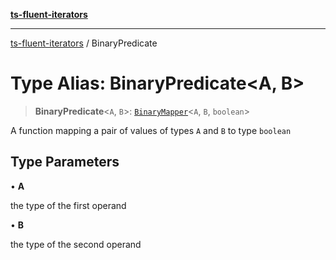 [**ts-fluent-iterators**](../README.md)

---

[ts-fluent-iterators](../README.md) / BinaryPredicate

# Type Alias: BinaryPredicate\<A, B\>

> **BinaryPredicate**\<`A`, `B`\>: [`BinaryMapper`](BinaryMapper.md)\<`A`, `B`, `boolean`\>

A function mapping a pair of values of types `A` and `B` to type `boolean`

## Type Parameters

• **A**

the type of the first operand

• **B**

the type of the second operand

